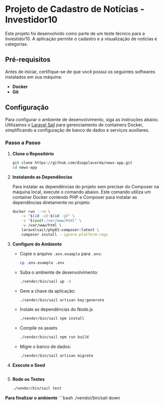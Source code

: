 # Projeto de Cadastro de Notícias - Investidor10

Este projeto foi desenvolvido como parte de um teste técnico para a Investidor10. A aplicação permite o cadastro e a visualização de notícias e categorias. 

## Pré-requisitos

Antes de iniciar, certifique-se de que você possui os seguintes softwares instalados em sua máquina:

- **Docker** 
- **Git** 

## Configuração

Para configurar o ambiente de desenvolvimento, siga as instruções abaixo. Utilizamos o [Laravel Sail](https://laravel.com/docs/11.x/sail) para gerenciamento de containers Docker, simplificando a configuração de banco de dados e serviços auxiliares.

### Passo a Passo

1. **Clone o Repositório**

   ```bash
   git clone https://github.com/diogolacerda/news-app.git
   cd news-app

2. **Instalando as Dependências**

   Para instalar as dependências do projeto sem precisar do Composer na máquina local, execute o comando abaixo. Este comando utiliza um container Docker contendo PHP e Composer para instalar as dependências diretamente no projeto:

    ```bash
    docker run --rm \
        -u "$(id -u):$(id -g)" \
        -v "$(pwd):/var/www/html" \
        -w /var/www/html \
        laravelsail/php83-composer:latest \
        composer install --ignore-platform-reqs
    
3. **Configure do Ambiente**

    - Copie o arquivo `.env.example` para `.env`:
        ```bash
        cp .env.example .env
    - Suba o ambiente de desenvolvimento:
        ```bash
        ./vendor/bin/sail up -d 
    - Gere a chave da aplicação:
        ```bash
        ./vendor/bin/sail artisan key:generate 
    - Instale as dependências do Node.js
        ```bash
        ./vendor/bin/sail npm install 
    - Compile os assets
        ```bash
        ./vendor/bin/sail npm run build 
    - Migre o banco de dados:
        ```bash
        ./vendor/bin/sail artisan migrate 
4. **Execute o Seed**
    ```bash ./vendor/bin/sail db:seed
5. **Rode os Testes**
    ```bash
    ./vendor/bin/sail test
**Para finalizar o ambiente**
    ```bash
    ./vendor/bin/sail down

